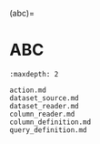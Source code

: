 (abc)=

# ABC

```{toctree}
:maxdepth: 2

action.md
dataset_source.md
dataset_reader.md
column_reader.md
column_definition.md
query_definition.md
```
